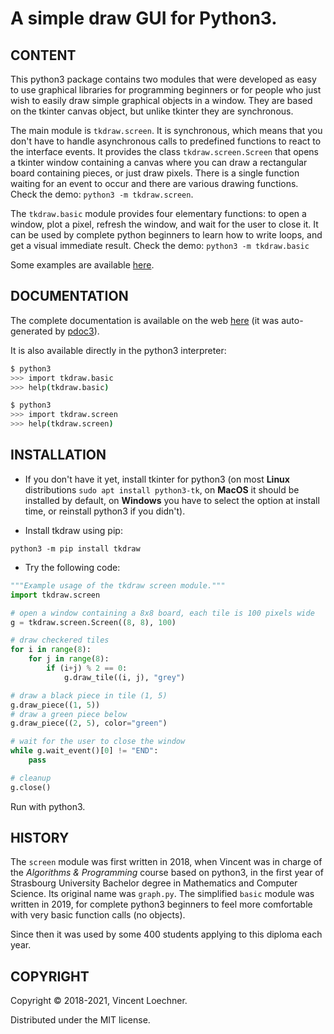 # A simple draw GUI for Python3.

[](---------------------------------------------------------------------------)
## CONTENT

This python3 package contains two modules that were developed as easy to use
graphical libraries for programming beginners or for people who just wish to
easily draw simple graphical objects in a window. They are based on the tkinter
canvas object, but unlike tkinter they are synchronous.

The main module is `tkdraw.screen`. It is synchronous, which means that you
don't have to handle asynchronous calls to predefined functions to react to the
interface events. It provides the class `tkdraw.screen.Screen` that opens a
tkinter window containing a canvas where you can draw a rectangular board
containing pieces, or just draw pixels. There is a single function waiting for
an event to occur and there are various drawing functions.
Check the demo:
`python3 -m tkdraw.screen`.

The `tkdraw.basic` module provides four elementary functions: to open a window,
plot a pixel, refresh the window, and wait for the user to close it. It can be
used by complete python beginners to learn how to write loops, and get a visual
immediate result.
Check the demo:
`python3 -m tkdraw.basic`

Some examples are available
[here](https://github.com/vincentloechner/pytkdraw/tree/master/examples).

[](---------------------------------------------------------------------------)
## DOCUMENTATION

The complete documentation is available on the web
[here](https://vincentloechner.github.io/pytkdraw/)
(it was auto-generated by [pdoc3](https://pdoc3.github.io/pdoc/)).

It is also available directly in the python3 interpreter:
```sh
$ python3
>>> import tkdraw.basic
>>> help(tkdraw.basic)
```
```sh
$ python3
>>> import tkdraw.screen
>>> help(tkdraw.screen)
```


[](---------------------------------------------------------------------------)
## INSTALLATION

- If you don't have it yet, install tkinter for python3
  (on most **Linux** distributions `sudo apt install python3-tk`,
    on **MacOS** it should be installed by default, on **Windows** you have to
    select the option at install time, or reinstall python3 if you didn't).

- Install tkdraw using pip:
```
python3 -m pip install tkdraw
```

- Try the following code:
```py
"""Example usage of the tkdraw screen module."""
import tkdraw.screen

# open a window containing a 8x8 board, each tile is 100 pixels wide
g = tkdraw.screen.Screen((8, 8), 100)

# draw checkered tiles
for i in range(8):
    for j in range(8):
        if (i+j) % 2 == 0:
            g.draw_tile((i, j), "grey")

# draw a black piece in tile (1, 5)
g.draw_piece((1, 5))
# draw a green piece below
g.draw_piece((2, 5), color="green")

# wait for the user to close the window
while g.wait_event()[0] != "END":
    pass

# cleanup
g.close()
```
Run with python3.

[](---------------------------------------------------------------------------)
## HISTORY

The `screen` module was first written in 2018, when Vincent was in charge of
the *Algorithms & Programming* course based on python3, in the first year of
Strasbourg University Bachelor degree in Mathematics and Computer Science.
Its original name was `graph.py`. The simplified `basic` module was written
in 2019, for complete python3 beginners to feel more comfortable with very
basic function calls (no objects).

Since then it was used by some 400 students applying to this diploma each year.

[](---------------------------------------------------------------------------)
## COPYRIGHT

Copyright © 2018-2021, Vincent Loechner.

Distributed under the MIT license.
